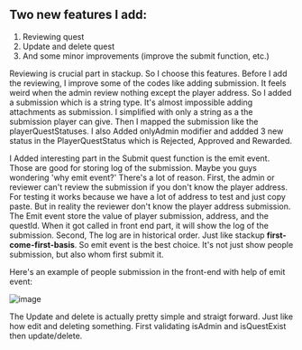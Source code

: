 ## Two new features I add:

1. Reviewing quest
2. Update and delete quest
3. And some minor improvements (improve the submit function, etc.)

Reviewing is crucial part in stackup. So I choose this features. Before I add the reviewing, I improve some of the codes like adding submission. It feels weird when the admin review nothing except the player address. So I added a submission which is a string type. It's almost impossible adding attachments as submission. I simplified with only a string as a the submission player can give. Then I mapped the submission like the playerQuestStatuses. I also Added onlyAdmin modifier and addded 3 new status in the PlayerQuestStatus which is Rejected, Approved and Rewarded.

I Added interesting part in the Submit quest function is the emit event. Those are good for storing log of the submission. Maybe you guys wondering 'why emit event?' There's a lot of reason. First, the admin or reviewer can't review the submission if you don't know the player address. For testing it works because we have a lot of address to test and just copy paste. But in reality the reviewer don't know the player address submission. The Emit event store the value of player submission, address, and the questId. When it got called in front end part, it will show the log of the submission. Second, The log are in historical order. Just like stackup **first-come-first-basis**. So emit event is the best choice. It's not just show people submission, but also whom first submit it.

Here's an example of people submission in the front-end with help of emit event:

![image](https://github.com/DjorroDev/first-DApp/assets/84728626/1b059b22-613c-4be8-ab50-f40db4184292)



The Update and delete is actually pretty simple and straigt forward. Just like how edit and deleting something. First validating isAdmin and isQuestExist then update/delete.

<!-- # How to Install: (Coming soon)

### prerequisites

You need metamask and enable testnet -->
